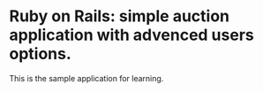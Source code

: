 # Ruby on Rails: simple auction application with advenced users options.

This is the sample application for learning.
